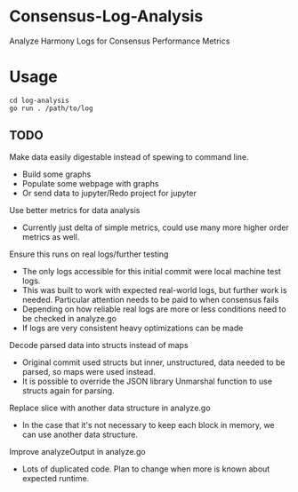 # Consensus-Log-Analysis
Analyze Harmony Logs for Consensus Performance Metrics

# Usage
```console
cd log-analysis
go run . /path/to/log
```


## TODO
Make data easily digestable instead of spewing to command line.
  * Build some graphs
  * Populate some webpage with graphs
  * Or send data to jupyter/Redo project for jupyter

Use better metrics for data analysis
  * Currently just delta of simple metrics, could use many more higher order metrics as well.

Ensure this runs on real logs/further testing
  * The only logs accessible for this initial commit were local machine test logs. 
  * This was built to work with expected real-world logs, but further work is needed. Particular attention needs to be paid to when consensus fails
  * Depending on how reliable real logs are more or less conditions need to be checked in analyze.go
  * If logs are very consistent heavy optimizations can be made

Decode parsed data into structs instead of maps
  * Original commit used structs but inner, unstructured, data needed to be parsed, so maps were used instead. 
  * It is possible to override the JSON library Unmarshal function to use structs again for parsing.

Replace slice with another data structure in analyze.go
  * In the case that it's not necessary to keep each block in memory, we can use another data structure.

Improve analyzeOutput in analyze.go
  * Lots of duplicated code. Plan to change when more is known about expected runtime.